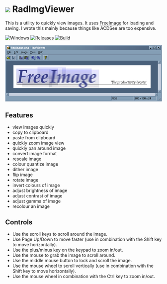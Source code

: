 <!-- ![Icon](RadImgViewer/res/imgviewer.ico) RadImgViewer -->
<img src="RadImgViewer/res/imgviewer.ico" width=32/> RadImgViewer
==========

This is a utility to quickly view images. It uses [FreeImage](http://freeimage.sourceforge.net/) for loading and saving. I wrote
this mainly because things like ACDSee are too expensive.

![Windows](https://img.shields.io/badge/platform-Windows-blue.svg)
[![Releases](https://img.shields.io/github/release/RadAd/RadImgViewer.svg)](https://github.com/RadAd/RadImgViewer/releases/latest)
[![Build](https://img.shields.io/appveyor/ci/RadAd/RadImgViewer.svg)](https://ci.appveyor.com/project/RadAd/RadImgViewer)

![screenshot](docs/imgviewer.png)

Features
--------
- view images quickly
- copy to clipboard
- paste from clipboard
- quickly zoom image view
- quickly pan around image
- convert image format
- rescale image
- colour quantize image
- dither image
- flip image
- rotate image
- invert colours of image
- adjust brightness of image
- adjust contrast of image
- adjust gamma of image
- recolour an image

Controls
--------
- Use the scroll keys to scroll around the image.
- Use Page Up/Down to move faster (use in combination with the Shift key to move horizontally).
- Use the plus/minus key on the keypad to zoom in/out.
- Use the mouse to grab the image to scroll around.
- Use the middle mouse button to lock and scroll the image.
- Use the mouse wheel to scroll vertically (use in combination with the Shift key to move horizontally).
- Use the mouse wheel in combination with the Ctrl key to zoom in/out.
